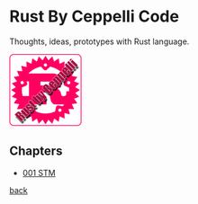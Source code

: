 # Rust By Ceppelli Code
Thoughts, ideas, prototypes with Rust language.

![Rust By Ceppelli Logo](../assets/rust-by-ceppelli-128x128.png)

## Chapters

- [001 STM](ch001/README.md)


[back](../README.md)